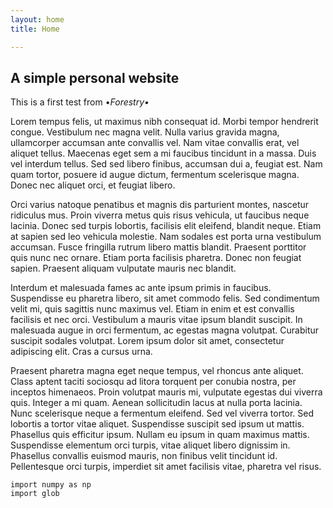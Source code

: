 ```yaml
---
layout: home
title: Home

---
```

## A simple personal website

This is a first test from •_Forestry•_

Lorem tempus felis, ut maximus nibh consequat id. Morbi tempor hendrerit congue. Vestibulum nec magna velit. Nulla varius gravida magna, ullamcorper accumsan ante convallis vel. Nam vitae convallis erat, vel aliquet tellus. Maecenas eget sem a mi faucibus tincidunt in a massa. Duis vel interdum tellus. Sed sed libero finibus, accumsan dui a, feugiat est. Nam quam tortor, posuere id augue dictum, fermentum scelerisque magna. Donec nec aliquet orci, et feugiat libero.

Orci varius natoque penatibus et magnis dis parturient montes, nascetur ridiculus mus. Proin viverra metus quis risus vehicula, ut faucibus neque lacinia. Donec sed turpis lobortis, facilisis elit eleifend, blandit neque. Etiam at sapien sed leo vehicula molestie. Nam sodales est porta urna vestibulum accumsan. Fusce fringilla rutrum libero mattis blandit. Praesent porttitor quis nunc nec ornare. Etiam porta facilisis pharetra. Donec non feugiat sapien. Praesent aliquam vulputate mauris nec blandit.

Interdum et malesuada fames ac ante ipsum primis in faucibus. Suspendisse eu pharetra libero, sit amet commodo felis. Sed condimentum velit mi, quis sagittis nunc maximus vel. Etiam in enim et est convallis facilisis et nec orci. Vestibulum a mauris vitae ipsum blandit suscipit. In malesuada augue in orci fermentum, ac egestas magna volutpat. Curabitur suscipit sodales volutpat. Lorem ipsum dolor sit amet, consectetur adipiscing elit. Cras a cursus urna.

Praesent pharetra magna eget neque tempus, vel rhoncus ante aliquet. Class aptent taciti sociosqu ad litora torquent per conubia nostra, per inceptos himenaeos. Proin volutpat mauris mi, vulputate egestas dui viverra quis. Integer a mi quam. Aenean sollicitudin lacus at nulla porta lacinia. Nunc scelerisque neque a fermentum eleifend. Sed vel viverra tortor. Sed lobortis a tortor vitae aliquet. Suspendisse suscipit sed ipsum ut mattis. Phasellus quis efficitur ipsum. Nullam eu ipsum in quam maximus mattis. Suspendisse elementum orci turpis, vitae aliquet libero dignissim in. Phasellus convallis euismod mauris, non finibus velit tincidunt id. Pellentesque orci turpis, imperdiet sit amet facilisis vitae, pharetra vel risus.

    import numpy as np
    import glob
    